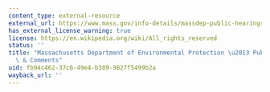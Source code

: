 ```yaml
---
content_type: external-resource
external_url: https://www.mass.gov/info-details/massdep-public-hearings-comment-opportunities
has_external_license_warning: true
license: https://en.wikipedia.org/wiki/All_rights_reserved
status: ''
title: "Massachusetts Department of Environmental Protection \u2013 Public Hearings\
  \ & Comments"
uid: fb94c462-37c6-49e4-b389-9827f5499b2a
wayback_url: ''
---
```


